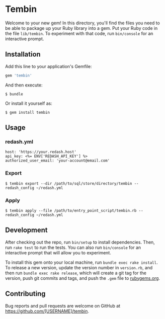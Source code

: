 # Tembin

Welcome to your new gem! In this directory, you'll find the files you need to be able to package up your Ruby library into a gem. Put your Ruby code in the file `lib/tembin`. To experiment with that code, run `bin/console` for an interactive prompt.

## Installation

Add this line to your application's Gemfile:

```ruby
gem 'tembin'
```

And then execute:

    $ bundle

Or install it yourself as:

    $ gem install tembin

## Usage

### redash.yml

```
host: 'https://your.redash.host'
api_key: <%= ENV['REDASH_API_KEY'] %>
authorized_user_email: 'your-account@email.com'
```

### Export

```shell
$ tembin export --dir /path/to/sql/store/directory/tembin --redash_config ~/redash.yml
```

### Apply

```shell
$ tembin apply --file /path/to/entry_point_script/tembin.rb --redash_config ~/redash.yml
```

## Development

After checking out the repo, run `bin/setup` to install dependencies. Then, run `rake test` to run the tests. You can also run `bin/console` for an interactive prompt that will allow you to experiment.

To install this gem onto your local machine, run `bundle exec rake install`. To release a new version, update the version number in `version.rb`, and then run `bundle exec rake release`, which will create a git tag for the version, push git commits and tags, and push the `.gem` file to [rubygems.org](https://rubygems.org).

## Contributing

Bug reports and pull requests are welcome on GitHub at https://github.com/[USERNAME]/tembin.

